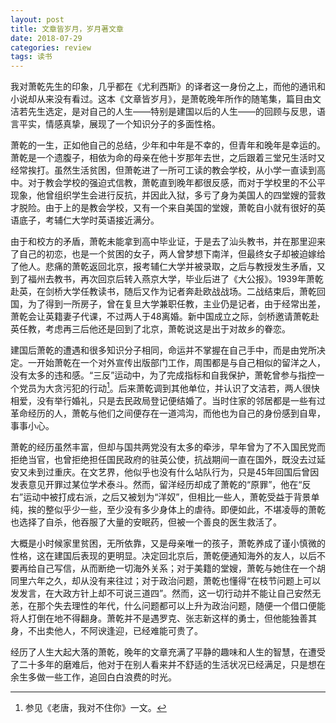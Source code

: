 ```yaml
---
layout: post
title: 文章皆岁月，岁月著文章
date: 2018-07-29
categories: review
tags: 读书
---
```


我对萧乾先生的印象，几乎都在《尤利西斯》的译者这一身份之上，而他的通讯和小说却从来没有看过。这本《文章皆岁月》，是萧乾晚年所作的随笔集，篇目由文洁若先生选定，是对自己的人生——特别是建国以后的人生——的回顾与反思，语言平实，情感真挚，展现了一个知识分子的多面性格。

萧乾的一生，正如他自己的总结，少年和中年是不幸的，但青年和晚年是幸运的。萧乾是一个遗腹子，相依为命的母亲在他十岁那年去世，之后跟着三堂兄生活时又经常挨打。虽然生活贫困，但萧乾进了一所可工读的教会学校，从小学一直读到高中。对于教会学校的强迫式信教，萧乾直到晚年都很反感，而对于学校里的不公平现象，他曾组织学生会进行反抗，并因此入狱，多亏了身为美国人的四堂嫂的营救才脱险。由于上的是教会学校，又有一个来自美国的堂嫂，萧乾自小就有很好的英语底子，考辅仁大学时英语接近满分。

由于和校方的矛盾，萧乾未能拿到高中毕业证，于是去了汕头教书，并在那里迎来了自己的初恋，也是一个贫困的女子，两人曾梦想下南洋，但最终女子却被迫嫁给了他人。悲痛的萧乾返回北京，报考辅仁大学并被录取，之后与教授发生矛盾，又到了福州去教书，再次回京后转入燕京大学，毕业后进了《大公报》。1939年萧乾赴英，在剑桥大学任教读书，随后又作为记者奔赴欧战战场。二战结束后，萧乾回国，为了得到一所房子，曾在复旦大学兼职任教，主业仍是记者，由于经常出差，萧乾会让英籍妻子代课，不过两人于48离婚。新中国成立之际，剑桥邀请萧乾赴英任教，考虑再三后他还是回到了北京，萧乾说这是出于对故乡的眷恋。

建国后萧乾的遭遇和很多知识分子相同，命运并不掌握在自己手中，而是由党所决定。一开始萧乾在一个对外宣传出版部门工作，周围都是与自己相似的留洋之人，没有太多的违和感。“三反”运动中，为了完成指标和自我保护，萧乾曾参与指控一个党员为大贪污犯的行动[^1]。后来萧乾调到其他单位，并认识了文洁若，两人很快相爱，没有举行婚礼，只是去民政局登记便结婚了。当时住家的邻居都是一些有过革命经历的人，萧乾与他们之间便存在一道鸿沟，而他也为自己的身份感到自卑，事事小心。

萧乾的经历虽然丰富，但却与国共两党没有太多的牵涉，早年曾为了不入国民党而拒绝当官，也曾拒绝担任国民政府的驻英公使，抗战期间一直在国外，既没去过延安又未到过重庆。在文艺界，他似乎也没有什么站队行为，只是45年回国后曾因发表意见开罪过某位学术泰斗。然而，留洋经历却成了萧乾的“原罪”，他在“反右”运动中被打成右派，之后又被划为“洋奴”，但相比一些人，萧乾受益于背景单纯，挨的整似乎少一些，至少没有多少身体上的虐待。即便如此，不堪凌辱的萧乾也选择了自杀，他吞服了大量的安眠药，但被一个善良的医生救活了。

大概是小时候家里贫困，无所依靠，又是母亲唯一的孩子，萧乾养成了谨小慎微的性格，这在建国后表现的更明显。决定回北京后，萧乾便通知海外的友人，以后不要再给自己写信，从而断绝一切海外关系；对于美籍的堂嫂，萧乾与她住在一个胡同里六年之久，却从没有来往过；对于政治问题，萧乾也懂得“在枝节问题上可以发发言，在大政方针上却不可说三道四”。然而，这一切行动并不能让自己安然无恙，在那个失去理性的年代，什么问题都可以上升为政治问题，随便一个借口便能将人打倒在地不得翻身。萧乾并不是遇罗克、张志新这样的勇士，但他能独善其身，不出卖他人，不阿谀逢迎，已经难能可贵了。

经历了人生大起大落的萧乾，晚年的文章充满了平静的趣味和人生的智慧，在遭受了二十多年的磨难后，他对于在别人看来并不舒适的生活状况已经满足，只是想在余生多做一些工作，追回白白浪费的时光。


[^1]: 参见《老唐，我对不住你》一文。